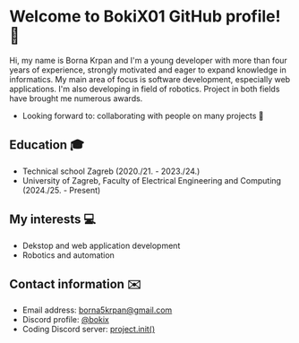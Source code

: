 # Welcome to BokiX01 GitHub profile! 👋

Hi, my name is Borna Krpan and I'm a young developer with more than four years of experience, strongly motivated and eager to expand knowledge in informatics.
My main area of focus is software development, especially web applications. I'm also developing in field of robotics. Project in both fields have brought me numerous awards.

- Looking forward to: collaborating with people on many projects 🤝

## Education 🎓
- Technical school Zagreb (2020./21. - 2023./24.)
- University of Zagreb, Faculty of Electrical Engineering and Computing (2024./25. - Present)

## My interests 💻
-  Dekstop and web application development
-  Robotics and automation

## Contact information ✉️
- Email address: borna5krpan@gmail.com
- Discord profile: [@bokix](https://discord.com/users/429328860648308766)
- Coding Discord server: [project.init()](https://discord.gg/EkUhXr5qKH)
